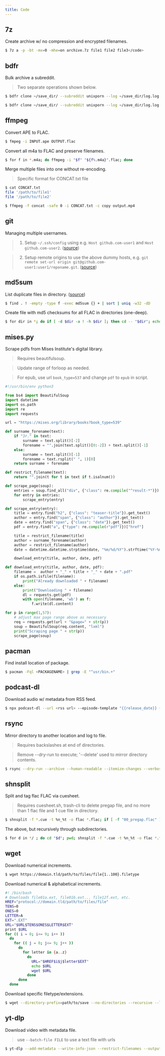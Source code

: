 ```yaml
---
title: Code
---
```


## 7z

Create archive w/ no compression and encrypted filenames.

```bash
$ 7z a -p -bt -mx=0 -mhe=on archive.7z file1 file2 file3</code>
````

## bdfr

Bulk archive a subreddit.

> Two separate operations shown below.

```bash
$ bdfr clone ~/save_dir/ --subreddit unixporn --log ~/save_dir/log.log --sort top --time all --make-hard-links --file-scheme "{DATE}_{POSTID}_{UPVOTES}"

$ bdfr clone ~/save_dir/ --subreddit unixporn --log ~/save_dir/log.log --make-hard-links --folder-scheme "{DATE}_{TITLE}_{POSTID}_{UPVOTES}" --file-scheme "{UPVOTES}_{DATE}_{REDDITOR}_{POSTID}
```

## ffmpeg

Convert APE to FLAC.

```bash
$ fmpeg -i INPUT.ape OUTPUT.flac
```

Convert all m4a to FLAC and preserve filenames.

```bash
$ for f in *.m4a; do ffmpeg -i "$f" "${f%.m4a}".flac; done
```

Merge multiple files into one without re-encoding.

> Specific format for CONCAT.txt file

```bash
$ cat CONCAT.txt
file '/path/to/file1'
file '/path/to/file2'

$ ffmpeg -f concat -safe 0 -i CONCAT.txt -c copy output.mp4
```

## git

Managing multiple usernames.

> 1. Setup ```~/.ssh/config```  using e.g. ```Host github.com-user1``` and ```Host github.com-user2```. ([source](https://www.howtogeek.com/devops/how-to-fix-git-using-the-wrong-ssh-key-account/))

> 2. Setup remote origins to use the above dummy hosts, e.g. ```git remote set-url origin git@github.com-user1:user1/reponame.git```. ([source](https://stackoverflow.com/questions/2432764/how-do-i-change-the-uri-url-for-a-remote-git-repository))

## md5sum

List duplicate files in directory. ([source](https://unix.stackexchange.com/questions/277697/whats-the-quickest-way-to-find-duplicated-files/277707#277707))

```bash
$ find . ! -empty -type f -exec md5sum {} + | sort | uniq -w32 -dD
```

Create file with md5 checksums for all FLAC in directories (one-deep).

```bash
$ for dir in *; do if [ -d $dir -a ! -h $dir ]; then cd -- "$dir"; echo "Generating md5sum for '$dir'"; md5sum *.flac > checksum.md5; cd .. ; fi; done;
```

## mises.py

Scrape pdfs from Mises Institute's digital library.

> Requires beautifulsoup.

> Update range of forloop as needed.

> For epub, use url ```book_type=537``` and change ```pdf``` to ```epub``` in script.

```python
#!/usr/bin/env python3

from bs4 import BeautifulSoup
import datetime
import os.path
import re
import requests

url = "https://mises.org/library/books?book_type=539"

def surname_forename(text):
    if "Jr." in text:
        surname = text.split()[-2]
        forename = "".join(text.split()[0:-2]) + text.split()[-1]
    else:
        surname = text.split()[-1]
        forename = text.rsplit(" ", 1)[0]
    return surname + forename

def restrict_filename(text):
    return "".join(t for t in text if t.isalnum())

def scrape_page(soup):
    entries = soup.find_all("div", {"class": re.compile("^result-*")})
    for entry in entries:
        scrape_entry(entry)

def scrape_entry(entry):
    title = entry.find("h2", {"class": "teaser-title"}).get_text()
    author = entry.find("span", {"class": "author"}).get_text()
    date = entry.find("span", {"class": "date"}).get_text()
    pdf = entry.find("a", {"type": re.compile(r"pdf")})["href"]

    title = restrict_filename(title)
    author = surname_forename(author)
    author = restrict_filename(author)
    date = datetime.datetime.strptime(date, "%m/%d/%Y").strftime("%Y-%m-%d")

    download_entry(title, author, date, pdf)

def download_entry(title, author, date, pdf):
    filename =  author + "_" + title + "_" + date + ".pdf"
    if os.path.isfile(filename):
        print("Already downloaded " + filename)
    else:
        print("Downloading " + filename)
        dl = requests.get(pdf)
        with open(filename, 'wb') as f:
            f.write(dl.content)

for p in range(1,57):
    # adjust max page range above as necessary
    req = requests.get(url + "&page=" + str(p))
    soup = BeautifulSoup(req.content, "lxml")
    print("Scraping page " + str(p))
    scrape_page(soup)
```

## pacman

Find install location of package.

```bash
$ pacman -Fql <PACKAGENAME> | grep -E "^usr/bin.+"
```

## podcast-dl

Download audio w/ metadata from RSS feed.

```bash
$ npx podcast-dl --url <rss url> --episode-template "{{release_date}} {{title}}" --archive archive.archive --include-meta --include-episode-meta --out-dir "."
```

## rsync

Mirror directory to another location and log to file.

> Requires backslashes at end of directories.

> Remove --dry-run to execute; '--delete' used to mirror directory contents.

```bash
$ rsync --dry-run --archive --human-readable --itemize-changes --verbose --exclude="lost+found" --delete FILES_TO_COPY/ WHERE_TO_COPY_TO/ | tee ~/DATE_rsync.log
```

## shnsplit

Split and tag flac FLAC via cuesheet.

> Requires cuesheet.sh, trash-cli to delete pregap file, and no more than 1 flac file and 1 cue file in directory.

```bash
$ shnsplit -f *.cue -t %n_%t -o flac *.flac; if [ -f "00_pregap.flac" ]; then trash 00_pregap.flac; fi; cuetag.sh *.cue [0-9]*.flac
```

The above, but recursively through subdirectories.

```bash
$ for d in */ ; do cd "$d"; pwd; shnsplit -f *.cue -t %n_%t -o flac *.flac; if [ -f "00_pregap.flac" ]; then trash 00_pregap.flac; fi; cuetag.sh *.cue [0-9]*.flac; cd ..; done
```

## wget

Download numerical increments.

```bash
$ wget https://domain.tld/path/to/files/file{1..100}.filetype
```

Download numerical & alphabetical increments.

```bash
#! /bin/bash
# Downloads file01a.ext, file01b.ext... file12f.ext, etc.
HREF="protocol://domain.tld/path/to/files/file"
TENS=0
ONES=0
LETTER=A
EXT=".EXT"
URL="$URL$TENS$ONES$LETTER$EXT"
print $URL
for (( i = 0; i<= 9; i++ ))
  do
    for (( j = 0; j<= 9; j++ ))
      do
        for letter in {a..z}
          do
            URL="$HREF$i$j$letter$EXT"
            echo $URL
            wget $URL
          done
      done
  done
```

Download specific filetype/extensions.

```bash
$ wget --directory-prefix=path/to/save --no-directories --recursive --level=1 --span-hosts --domains=https://domain.tld --accept ext1,ext2,ext3 https://domain.tld/path/to/files
```

## yt-dlp

Download video with metadata file.

> use ```--batch-file FILE``` to use a text file with urls

```bash
$ yt-dlp --add-metadata --write-info-json --restrict-filenames --output "%(title)s_%(upload_date)s_%(id)s.%(ext)s" http://video.url/id
```

